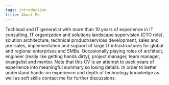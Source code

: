 ```yaml
---
tags: introduction
title: About Me
---
```


Techlead and IT generalist with more than 10 years of experience in IT consulting, IT organization and solutions landscape supervision (CTO role), solution architecture, technical product/services development, sales and pre-sales, implementation and support of large IT infrastructures for global and regional enterprises and SMBs. Occasionally playing roles of architect, engineer (really like getting hands dirty), project manager, team manager, evangelist and mentor.
Note that this CV is an attempt to pack years of experience into meaningful summary so losing details. In order to better understand hands-on experience and depth of technology knowledge as well as soft skills contact me for further discussions.